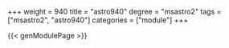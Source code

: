 +++
weight = 940
title = "astro940"
degree = "msastro2"
tags = ["msastro2", "astro940"]
categories = ["module"]
+++

{{< genModulePage >}}
